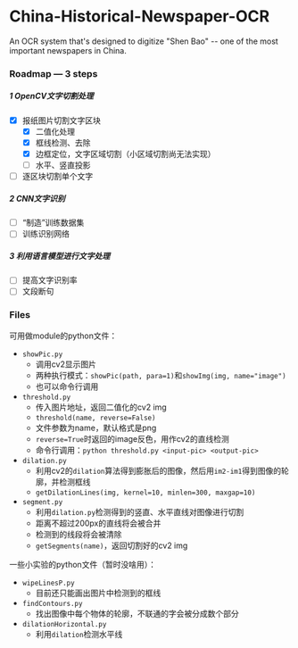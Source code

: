 # China-Historical-Newspaper-OCR
An OCR system that's designed to digitize "Shen Bao" -- one of the most important newspapers in China.

### Roadmap — 3 steps

##### 1 OpenCV文字切割处理

- [x] 报纸图片切割文字区块
  - [x] 二值化处理
  - [x] 框线检测、去除
  - [x] 边框定位，文字区域切割（小区域切割尚无法实现）
  - [ ] 水平、竖直投影
- [ ] 逐区块切割单个文字

##### 2 CNN文字识别

- [ ] “制造”训练数据集
- [ ] 训练识别网络

##### 3 利用语言模型进行文字处理

- [ ] 提高文字识别率
- [ ] 文段断句

### Files

可用做module的python文件：

- `showPic.py`
  - 调用cv2显示图片
  - 两种执行模式：`showPic(path, para=1)`和`showImg(img, name="image")`
  - 也可以命令行调用
- `threshold.py`
  - 传入图片地址，返回二值化的cv2 img
  - `threshold(name, reverse=False)`
  - 文件参数为name，默认格式是png
  - `reverse=True`时返回的image反色，用作cv2的直线检测
  - 命令行调用：`python threshold.py <input-pic> <output-pic>`
- `dilation.py`
  - 利用cv2的`dilation`算法得到膨胀后的图像，然后用`im2-im1`得到图像的轮廓，并检测框线
  - `getDilationLines(img, kernel=10, minlen=300, maxgap=10)`
- `segment.py`
  - 利用`dilation.py`检测得到的竖直、水平直线对图像进行切割
  - 距离不超过200px的直线将会被合并
  - 检测到的线段将会被清除
  - `getSegments(name)`，返回切割好的cv2 img

一些小实验的python文件（暂时没啥用）：

- `wipeLinesP.py`
  - 目前还只能画出图片中检测到的框线
- `findContours.py`
  - 找出图像中每个物体的轮廓，不联通的字会被分成数个部分
- `dilationHorizontal.py`
  - 利用`dilation`检测水平线